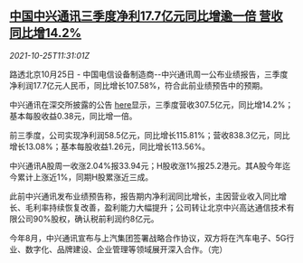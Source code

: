 <!--1635163262000-->
[中国中兴通讯三季度净利17.7亿元同比增逾一倍 营收同比增14.2%](https://cn.reuters.com/article/china-zte-q3-profit-1025-idCNKBS2HF119)
------

<div><i>2021-10-25T11:31:01Z</i></div><p>路透北京10月25日 - 中国电信设备制造商--中兴通讯周一公布业绩报告，三季度净利润17.7亿元人民币，同比增长107.58%，符合此前业绩预告中的预期。</p><p>中兴通讯在深交所披露的公告 <a href="http://www.szse.cn/disclosure/listed/bulletinDetail/index.html?c09133d8-e2d3-47bf-89f4-29ae60babac9">here</a>显示，三季度营收307.5亿元，同比增14.2%；基本每股收益0.38元，同比增一倍。</p><p>前三季度，公司实现净利润58.5亿元，同比增长115.81%；营收838.3亿元，同比增长13.08%；基本每股收益1.26元，同比增长113.56%。</p><p>中兴通讯A股周一收涨2.04%报33.94元；H股收涨1%报25.2港元。其A股今年迄今累计上涨近1%，同期H股累涨近三成。</p><p>此前中兴通讯发布业绩预告称，报告期内净利润同比增长，主因营业收入同比增长、毛利率持续恢复改善，盈利能力大幅提升；公司转让北京中兴高达通信技术有限公司90%股权，确认税前利润约8亿元。</p><p>今年8月，中兴通讯宣布与上汽集团签署战略合作协议，双方将在汽车电子、5G行业、数字化、品牌建设、企业管理等领域展开深入合作。（完）</p>
